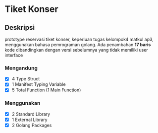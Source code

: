 # Tiket Konser

## Deskripsi
prototype reservasi tiket konser, keperluan tugas kelompok4 matkul ap3, menggunakan bahasa pemrograman golang.
Ada penambahan **17 baris** kode dibandingkan dengan versi sebelumnya yang tidak memiliki user interface

### Mengandung 
- [x] 4 Type Struct
- [x] 1 Manifest Typing Variable 
- [x] 5 Total Function (1 Main Function)

### Menggunakan
- [x] 2 Standard Library
- [x] 1 External Library
- [x] 2 Golang Packages